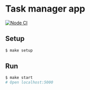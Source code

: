 # Task manager app

[![Node CI](https://github.com/AlexandrKoliukh/backend-project-lvl4/workflows/Node%20CI/badge.svg)](https://github.com/hexlet-boilerplates/fastify-nodejs-application/actions)

## Setup

```sh
$ make setup
```

## Run

```sh
$ make start
# Open localhost:5000
```

